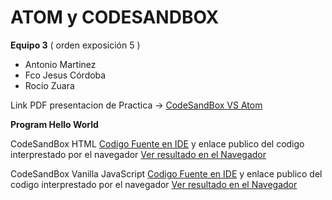 # ATOM y CODESANDBOX


**Equipo 3** ( orden exposición 5 )

- Antonio Martinez
- Fco Jesus Córdoba
- Rocío Zuara

Link PDF presentacion de Practica -> [CodeSandBox VS Atom](CodeSandBox_Atom.pdf)

**Program Hello World**

CodeSandBox HTML [Codigo Fuente en IDE](https://codesandbox.io/s/html-hello-world-2jy5ul) y enlace publico del codigo interprestado por el navegador [Ver resultado en el Navegador](https://2jy5ul.csb.app/) 

CodeSandBox Vanilla JavaScript [Codigo Fuente en IDE](https://codesandbox.io/s/vanillajs-hello-world-j39vim) y enlace publico del codigo interprestado por el navegador [Ver resultado en el Navegador](https://j39vim.csb.app/) 
